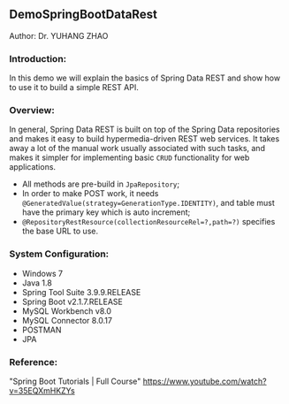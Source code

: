 ## DemoSpringBootDataRest
Author: Dr. YUHANG ZHAO

### Introduction: 
In this demo we will explain the basics of Spring Data REST and show how to use it to build a simple REST API.

### Overview:
In general, Spring Data REST is built on top of the Spring Data repositories and makes it easy to build hypermedia-driven REST web services. It takes away a lot of the manual work usually associated with such tasks, and makes it simpler for implementing basic `CRUD` functionality for web applications.
- All methods are pre-build in `JpaRepository`;
- In order to make POST work, it needs `@GeneratedValue(strategy=GenerationType.IDENTITY)`,
  and table must have the primary key which is auto increment;
- `@RepositoryRestResource(collectionResourceRel=?,path=?)` specifies the base URL to use.

### System Configuration:
- Windows 7
- Java 1.8
- Spring Tool Suite 3.9.9.RELEASE
- Spring Boot v2.1.7.RELEASE
- MySQL Workbench v8.0
- MySQL Connector 8.0.17
- POSTMAN
- JPA

### Reference: 
"Spring Boot Tutorials | Full Course" https://www.youtube.com/watch?v=35EQXmHKZYs
